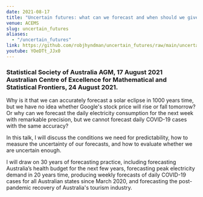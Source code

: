 ```yaml
---
date: 2021-08-17
title: "Uncertain futures: what can we forecast and when should we give up?"
venue: ACEMS
slug: uncertain_futures
aliases:
  - "/uncertain_futures"
link: https://github.com/robjhyndman/uncertain_futures/raw/main/uncertain_futures.pdf
youtube: YOeDTt_JJx0
---
```


### Statistical Society of Australia AGM, 17 August 2021<br> Australian Centre of Excellence for Mathematical and Statistical Frontiers, 24 August 2021.

Why is it that we can accurately forecast a solar eclipse in 1000 years time, but we have no idea whether Google's stock price will rise or fall tomorrow? Or why can we forecast the daily electricity consumption for the next week with remarkable precision, but we cannot forecast daily COVID-19 cases with the same accuracy?

In this talk, I will discuss the conditions we need for predictability, how to measure the uncertainty of our forecasts, and how to evaluate whether we are uncertain enough.

I will draw on 30 years of forecasting practice, including forecasting Australia’s health budget for the next few years, forecasting peak electricity demand in 20 years time, producing weekly forecasts of daily COVID-19 cases for all Australian states since March 2020, and forecasting the post-pandemic recovery of Australia's tourism industry.
